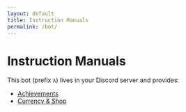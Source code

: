 ```yaml
---
layout: default
title: Instruction Manuals
permalink: /bot/
---
```


# Instruction Manuals

This bot (prefix `λ`) lives in your Discord server and provides:

- [Achievements](/bot/achievements/)
- [Currency & Shop](/bot/currency/)

